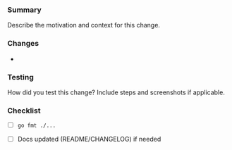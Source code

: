 ### Summary

Describe the motivation and context for this change.

### Changes
- 

### Testing
How did you test this change? Include steps and screenshots if applicable.

### Checklist
- [ ] `go fmt ./...`
- [ ] Docs updated (README/CHANGELOG) if needed


